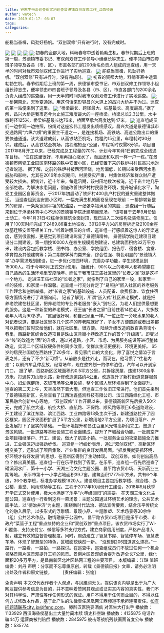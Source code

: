 ```yaml
---
title: 钟志生带着巡查组实地巡查景德镇双创双修工作_江西频道
author: wetech
date: 2019-02-17- 08:07
tags: 
categories: 
---
```

舵稳当奋楫，风劲好扬帆。“双创双修”只有进行时，没有完成时。
<!-- more -->
                
<img align="center" border="0" src="http://p2.ifengimg.com/fck/2019_08/b88cb9c52460d2b_w532_h352.jpg" />
                
<img align="center" border="0" src="http://p2.ifengimg.com/fck/2019_08/3eac22903944529_w800_h532.jpg" />
            
<img align="center" border="0" src="http://p2.ifengimg.com/fck/2019_08/de186f3b80d1f13_w800_h532.jpg" />
<img align="center" border="0" src="http://p2.ifengimg.com/fck/2019_08/29a9e23a5873bf5_w982_h580.jpg" />
<img align="center" border="0" src="http://p2.ifengimg.com/fck/2019_08/870cfb34d726db3_w529_h349.jpg" />
初春的瓷都大地，料峭春寒中透着勃勃生机。春节假期后上班的第一周，景德镇市委书记、市双创双修工作领导小组组长钟志生，便率领由市四套班子领导及各县（市、区），市直各部门的200余名负责人组成的巡查组，用一天半的时间对我市双创双修工作进行了实地巡查。
<img align="center" border="0" src="http://p2.ifengimg.com/fck/2019_08/6658a8a8c62388b_w616_h464.jpg" />
舵稳当奋楫，风劲好扬帆。“双创双修”只有进行时，没有完成时。
<img align="center" border="0" src="http://p2.ifengimg.com/fck/2019_08/00387f10ce166f9_w520_h351.jpg" />
初春的瓷都大地，料峭春寒中透着勃勃生机。春节假期后上班的第一周，景德镇市委书记、市双创双修工作领导小组组长钟志生，便率领由市四套班子领导及各县（市、区），市直各部门的200余名负责人组成的巡查组，用一天半的时间对我市双创双修工作进行了实地巡查。
<img align="center" border="0" src="http://p2.ifengimg.com/fck/2019_08/a8737e08e4618a0_w532_h393.jpg" />
一桥架南北，天堑变通途。用这句话来形容昌兴大道上的昌兴大桥并不为过。巡查的第一站便来到了这里。
<img align="center" border="0" src="http://p2.ifengimg.com/fck/2019_08/5d076e6c8c4b656_w532_h350.jpg" />
“桥梁最长、跨径最大、桩基最长、高度最高。”据了解，昌兴大桥是我市迄今为止施工难度最大的一座桥梁。桥梁总长2.3公里，水中墩跨径125米，桥梁桩基最长达76米，桥面至承台高度达到47米。
<img align="center" border="0" src="http://p2.ifengimg.com/a/2016/0810/204c433878d5cf9size1_w16_h16.png" />
巡查组成员们一边参观一边拍照，纷纷对这座宏伟工程发出啧啧感叹。昌兴大道是景德镇城市交通路网“六纵六横”的重要主干道之一，是连接机场、高铁站、高速公路出口的重要快速通道。该大道建成前，从高铁站至机场，路程约15公里，车程耗时30分钟。建成后，从高铁站至机场，路程缩短至7公里，车程耗时仅需8分钟。项目自2017年8月开工以来，已经完成总工程量的70%，计划今年10月1日前完成全线通车目标。
“住在这里很好，不用再担心涨水了，而且还和以前一样一户一栋。”在景德镇市陶瓷工业园区南环路的铁中安置小区，已经安置下来的铁炉村村民高兴地对记者说道。
据了解，之前的铁炉村被西河环绕，地势偏低，长期以来受西河水患威胁和影响，尤其在2016年水灾期间，村民受灾严重，村集体经济和群众财产遭受较大损失。据统计，近十年来，每逢汛期，该村田地数次被淹，近千亩土地几乎全部绝收。为解决水患问题，彻底改善铁炉村村民居住环境，提升城镇化水平，陶瓷工业园区自筹资金，于2017年初启动了铁炉村400余户村民的避灾重建整体搬迁。
当巡查组到达安置小区时，一幅充满生机的画卷呈现在眼前：一排排崭新整齐的房屋，一条条宽阔平坦的柏油路，一张张幸福满足的笑脸…
巡查组一行随后来到位于浮梁体育中心不远的景德镇学院迁建项目现场。
“该项目于去年9月份破土动工，今年1月31日42栋单体建筑全面封顶，现已进入二次结构及装修施工。仅用了100天时间完成了2489.86亩土地征收、39120平方米的房屋拆迁及2100余座坟墓迁移安置等相关工作。”听着讲解员的介绍，巡查组一行感叹着这惊人的浮梁速度，感到很震撼，更感觉到项目建设彰显了景德镇精神。
景德镇学院迁建项目建设分二期建设。第一期按10000人在校生规模规划建设，总建筑面积约32万平方米，建设内容包括教学楼、图书馆、办公室、学院组团、报告厅、宿舍楼、食堂、体育馆及其他建筑等；第二期按学科门类齐全、综合性强、特色明显的“景德镇大学”办学需求规划建设，进一步优化校园环境，完善办学功能，学生规模达到15000人。将于今年8月正式交付使用。
据统计，90%以上的老年人都希望能在自己熟悉的生活环境里安度晚年。而位于我市汪王庙社区里的“长者之家”就是这样一个地方。
走进汪王庙社区的“长者之家”，就像到了自己的家里一般，和家里一样的装修，和家里一样温馨。巡查组一行充分肯定了“易照护”嵌入社区的养老服务工作理念和创新举措。对“长者之家”的基础设施、人员配备、收费标准、饮食住宿等方面情况进行了详细询问。
记者了解到，所谓“嵌入式”社区养老模式，就是把养老院建在社区里，把养老院的专业养老服务“嵌入”到社区，为老人们提供最想要的服务。这是一种新型的养老模式，汪王庙“长者之家”目前住着14位老人，大多数老年人均为90多岁。
“这里很好啊，和自己家里一样。”一位正在一旁吃水果的老人对记者说道，要是社区里多几个这样的养老院就好了，子女不方便照顾或者出差都可以把我们暂时交给他们，就在社区里，很方便。
陆续升级改造的数百条背街小巷里，西路新区综合改造项目是珠山区背街小巷改造工作的首个“升级版”。即变以往“线”的改造为“面”的升级，通过对道路，小区、市场、为民服务施设等进行整体改造，实现二个区域软硬条件的同步改善，使群众生活更便利、环境更美好。
65岁的居民孙国斌在西路住了20多年，看见家门口的大变化，除了喜悦之情溢于言表之外，还有了不少“新习惯”。从前散步是往外走，而现在，他习惯了“往巷内走”；以前汽车乱停乱放，经常堵车，现在整齐划一的停车泊位，汽车可以开到家门口。
据了解，西路新区区域面积约0.5平方公里，共拆除房屋、违建1300余平方米，打通剪刀山断头路，新修改造道路约4公里，改造提升了新村街道党群服务中心、妇幼保健所、农贸市场等公用设施，整个区域人居环境得到了全面提升。
巡查的第二天上午，天空虽然下着大雨，但巡查工作依旧正常进行。他们首先来到了景德镇高新区，先后查看了江西瑞鑫盛凯科技有限公司、滨江西路绿化工程、市军民融合创新中心等地。
“双创双修”工作开展以来，景德镇高新区先后投入50亿元，完成了航空大道、航空大桥、直航路、环保路、顺风路等项目6条道路建设，开工建设了滨江东路、滨江西路、工业四路等13条主次干道，新建道路拉开了园区框架，园区开发面积扩展了5平方公里，新增用地2平方公里，为项目落户、产业发展打下了坚实的基础。
一批环境提升和昌江百里风光带高新段完工，塑造了景区风貌。一批道路等基础设施工程全面建成，提升了产城融合功能。一批航空产业项目相继落户、开工、建设，做大了航空小镇。一批服务企业的攻坚措施全力推进，工业强区迈出强劲步伐。
巡查组一行纷纷表示，通过“双创双修”，高新区环境变美了，还形成了项目集聚、产业集群的良好发展局面。“抓发展就要抓环境，好环境才有好发展”的思想，在高新区得到了生动体现。
双创双修，如何创出高品位？修出真美丽。巡查组一行在乐平找到了答案。在乐平，巡查组一行先后巡查了磻溪河水厂、第十一小学、天湖三治文化主题公园、昌平路农贸市场、天新药业三期等地。
乐平市第十一小学占地面积39.7亩，建筑面积17775平方米。共有6个年级，36个教学班，标准办学规模1620人。建设项目主要包括教学楼、综合楼、办公楼、食堂、风雨球场等工程。工程于2017年10月份开工建设，2018年9月秋季开学正式交付使用，极大地满足了乐平“六年级回归”的需要。
在天湖三治文化主题公园，巡查组一行看到这样一幕场景：主题公园通过环境艺术的理念，公共艺术画手法，以“德治并济”为主题，围绕新时代法治、德法宣传要素，结合乐平传统文化的融入展示，以多形式的浮雕墙、景观小品、主题雕塑、艺术场景等30余件（组）公共艺术作品，融情融景于公园中。
昌平路农贸市场项目是乐平市委、市政府“菜篮子工程”重点扶持的企业和“双创双修”重点项目。该农贸市场实行了Wi-Fi覆盖、支持支付宝、微信等多种支付方式，建立商家信用制度，严格产品准入制，建立有效的监督管理制度。同时，周边建立了智慧书屋、智慧停车场、智慧洗车场，体现了智慧型的特色，区域面貌焕然一新。
“没想到206国道这么漂亮。”一路行，一路看，一路拍，一路探讨。在巡查中，巡查组成员们不放过任何一个机会领略景南片区景观提升工程的风景。景南片区景观综合提升改造全长7公里，绿化面积20多万平方，是昌南新区北片区路网工程的主要项目。
本版编辑：江琎
值班编委：刘丹
声明：分享而不忘尊重原创，转载《景德镇日报》文章，请务必注明出处及作者和原文链接。
 
 
 
 
[责任编辑：张愉]
            
免责声明
本文仅代表作者个人观点，与凤凰网无关。提供该页内容是出于为广大网友提供参考信息为目的，并不意味着赞同其观点或证实其内容的真实性，我们不对其科学性、严肃性等作任何形式的保证。用户不得用于任何商业目的，不得以任何方式修改本作品，基于此产生的法律责任凤凰网江西频道不承担连带责任。如有问题请联系city_jx@ifeng.com。
滕醉汉医院耍酒疯 对医生大打出手
播放数：1133929
西汉海昏侯墓出土大量竹简木牍 填史料空缺
播放数：4135875
电话诈骗44万 运营商被判赔偿
播放数：2845975
被击落战机残骸画面首度公布
播放数：535774

